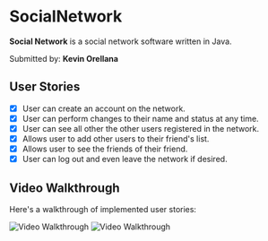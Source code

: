 # SocialNetwork

**Social Network** is a social network software written in Java.

Submitted by: **Kevin Orellana**

## User Stories

* [x] User can create an account on the network.
* [x] User can perform changes to their name and status at any time. 
* [x] User can  see all other the other users registered in the network.
* [x] Allows user to add other users to their friend's list.
* [x] Allows user to see the friends of their friend. 
* [x] User can log out and even leave the network if desired. 

## Video Walkthrough

Here's a walkthrough of implemented user stories:

<img src='https://recordit.co/J8RKmqjhP4.gif' title='Video Walkthrough' width='' alt='Video Walkthrough' />
<img src='http://recordit.co/BGl49hFuFh.gif' title='Video Walkthrough' width='' alt='Video Walkthrough' />


